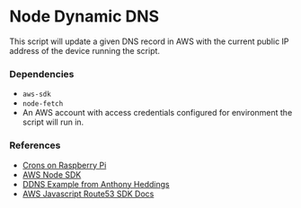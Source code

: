 # Node Dynamic DNS
This script will update a given DNS record in AWS with the current public IP address of the device running the script.

### Dependencies
* `aws-sdk`
* `node-fetch`
* An AWS account with access credentials configured for environment the script will run in.

### References
* [Crons on Raspberry Pi](https://bc-robotics.com/tutorials/setting-cron-job-raspberry-pi/)
* [AWS Node SDK](https://docs.aws.amazon.com/sdk-for-javascript/v2/developer-guide/getting-started-nodejs.html)
* [DDNS Example from Anthony Heddings](https://gist.github.com/anthonyheddings/f22967967bbf524ed510c356678b2651)
* [AWS Javascript Route53 SDK Docs](https://docs.aws.amazon.com/AWSJavaScriptSDK/latest/AWS/Route53.html)
